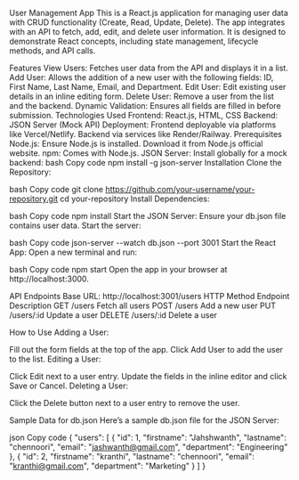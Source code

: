User Management App
This is a React.js application for managing user data with CRUD functionality (Create, Read, Update, Delete).
The app integrates with an API to fetch, add, edit, and delete user information.
It is designed to demonstrate React concepts, including state management, lifecycle methods, and API calls.

Features
View Users:
Fetches user data from the API and displays it in a list.
Add User:
Allows the addition of a new user with the following fields: ID, First Name, Last Name, Email, and Department.
Edit User:
Edit existing user details in an inline editing form.
Delete User:
Remove a user from the list and the backend.
Dynamic Validation:
Ensures all fields are filled in before submission.
Technologies Used
Frontend: React.js, HTML, CSS
Backend: JSON Server (Mock API)
Deployment: Frontend deployable via platforms like Vercel/Netlify. Backend via services like Render/Railway.
Prerequisites
Node.js: Ensure Node.js is installed. Download it from Node.js official website.
npm: Comes with Node.js.
JSON Server: Install globally for a mock backend:
bash
Copy code
npm install -g json-server
Installation
Clone the Repository:

bash
Copy code
git clone https://github.com/your-username/your-repository.git
cd your-repository
Install Dependencies:

bash
Copy code
npm install
Start the JSON Server: Ensure your db.json file contains user data. Start the server:

bash
Copy code
json-server --watch db.json --port 3001
Start the React App: Open a new terminal and run:

bash
Copy code
npm start
Open the app in your browser at http://localhost:3000.

API Endpoints
Base URL: http://localhost:3001/users
HTTP Method	Endpoint	Description
GET	/users	Fetch all users
POST	/users	Add a new user
PUT	/users/:id	Update a user
DELETE	/users/:id	Delete a user

How to Use
Adding a User:

Fill out the form fields at the top of the app.
Click Add User to add the user to the list.
Editing a User:

Click Edit next to a user entry.
Update the fields in the inline editor and click Save or Cancel.
Deleting a User:

Click the Delete button next to a user entry to remove the user.

Sample Data for db.json
Here’s a sample db.json file for the JSON Server:

json
Copy code
{
  "users": [
    {
      "id": 1,
      "firstname": "Jahshwanth",
      "lastname": "chennoori",
      "email": "jashwanth@gmail.com",
      "department": "Engineering"
    },
    {
      "id": 2,
      "firstname": "kranthi",
      "lastname": "chennoori",
      "email": "kranthi@gmail.com",
      "department": "Marketing"
    }
  ]
}
